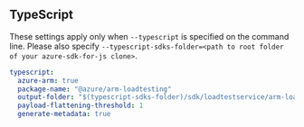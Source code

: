 ## TypeScript

These settings apply only when `--typescript` is specified on the command line.
Please also specify `--typescript-sdks-folder=<path to root folder of your azure-sdk-for-js clone>`.

```yaml $(typescript)
typescript:
  azure-arm: true
  package-name: "@azure/arm-loadtesting"
  output-folder: "$(typescript-sdks-folder)/sdk/loadtestservice/arm-loadtesting"
  payload-flattening-threshold: 1
  generate-metadata: true
```
